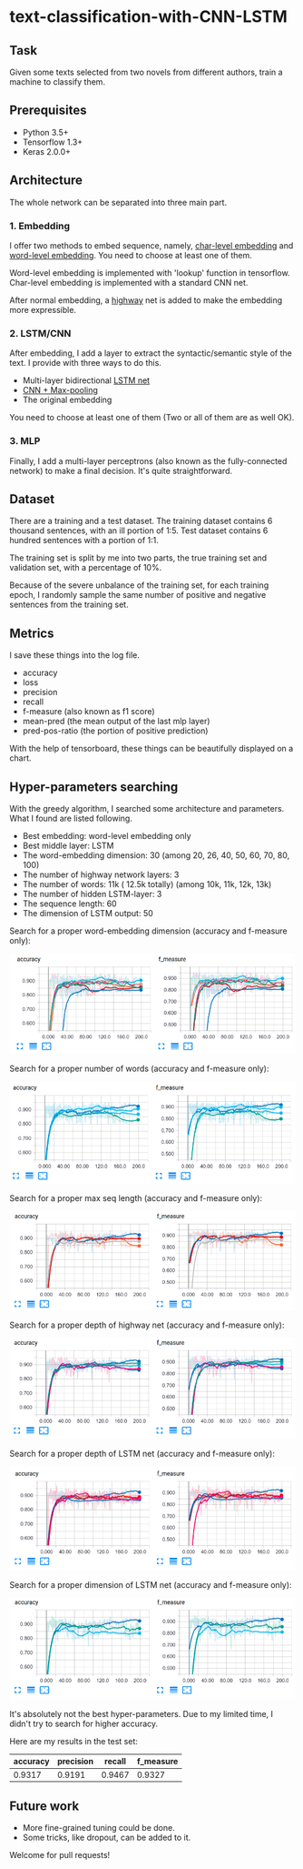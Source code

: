 # text-classification-with-CNN-LSTM

## Task

Given some texts selected from two novels from different authors, train a machine to classify them.

## Prerequisites

* Python 3.5+
* Tensorflow 1.3+
* Keras 2.0.0+

## Architecture

The whole network can be separated into three main part.

### 1. Embedding

I offer two methods to embed sequence, namely, [char-level embedding](https://arxiv.org/abs/1508.06615) and [word-level embedding](http://papers.nips.cc/paper/5021-distributed-representations-of-words-and-phrases-and-their-compositionality.pdf). You need to choose at least one of them.

Word-level embedding is implemented with 'lookup' function in tensorflow. Char-level embedding is implemented with a standard CNN net.

After normal embedding, a [highway](https://arxiv.org/pdf/1505.00387.pdf) net is added to make the embedding more expressible.

### 2. LSTM/CNN

After embedding, I add a layer to extract the syntactic/semantic style of the text. I provide with three ways to do this.

* Multi-layer bidirectional [LSTM net](http://www.mitpressjournals.org/doi/abs/10.1162/neco.1997.9.8.1735)
* [CNN + Max-pooling](https://www.researchgate.net/profile/Yann_Lecun/publication/2453996_Convolutional_Networks_for_Images_Speech_and_Time-Series/links/0deec519dfa2325502000000.pdf)
* The original embedding

You need to choose at least one of them (Two or all of them are as well OK).

### 3. MLP

Finally, I add a multi-layer perceptrons (also known as the fully-connected network) to make a final decision. It's quite straightforward.

## Dataset

There are a training and a test dataset. The training dataset contains 6 thousand sentences, with an ill portion of 1:5. Test dataset contains 6 hundred sentences with a portion of 1:1.

The training set is split by me into two parts, the true training set and validation set, with a percentage of 10%.

Because of the severe unbalance of the training set, for each training epoch, I randomly sample the same number of positive and negative sentences from the training set.

## Metrics

I save these things into the log file.

* accuracy
* loss
* precision
* recall
* f-measure (also known as f1 score)
* mean-pred (the mean output of the last mlp layer)
* pred-pos-ratio (the portion of positive prediction)

With the help of tensorboard, these things can be beautifully displayed on a chart.

## Hyper-parameters searching

With the greedy algorithm, I searched some architecture and parameters. What I found are listed following.

* Best embedding: word-level embedding only
* Best middle layer: LSTM
* The word-embedding dimension: 30 (among 20, 26, 40, 50, 60, 70, 80, 100)
* The number of highway network layers: 3
* The number of words: 11k ( 12.5k totally) (among 10k, 11k, 12k, 13k)
* The number of hidden LSTM-layer: 3
* The sequence length: 60
* The dimension of LSTM output: 50

Search for a proper word-embedding dimension (accuracy and f-measure only):

![word-embedding dimension](./pic/word_dim.png)

Search for a proper number of words (accuracy and f-measure only):

![number of words](./pic/num_words.png)

Search for a proper max seq length (accuracy and f-measure only):

![max seq length](./pic/seq_len.png)

Search for a proper depth of highway net (accuracy and f-measure only):

![depth of highway net](./pic/depth_highway.png)

Search for a proper depth of LSTM net (accuracy and f-measure only):

![depth of LSTM net](./pic/depth_lstm.png)

Search for a proper dimension of LSTM net (accuracy and f-measure only):

![dim of LSTM net](./pic/lstm_dim.png)


It's absolutely not the best hyper-parameters. Due to my limited time, I didn't try to search for higher accuracy.

Here are my results in the test set:

|accuracy | precision| recall|f_measure|
|-------|-----------|--------|---------|
|0.9317|0.9191|0.9467|0.9327|

## Future work

* More fine-grained tuning could be done.
* Some tricks, like dropout, can be added to it.

Welcome for pull requests!

